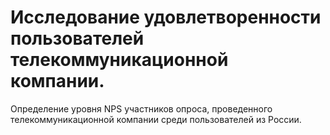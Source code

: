 # Исследование удовлетворенности пользователей телекоммуникационной компании.

Определение уровня NPS участников опроса, проведенного телекоммуникационной компании среди пользователей из России.
